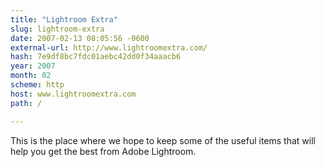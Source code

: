 ```yaml
---
title: "Lightroom Extra"
slug: lightroom-extra
date: 2007-02-13 08:05:56 -0600
external-url: http://www.lightroomextra.com/
hash: 7e9df8bc7fdc01aebc42dd0f34aaacb6
year: 2007
month: 02
scheme: http
host: www.lightroomextra.com
path: /

---
```


This is the place where we hope to keep some of the useful items that will help you get the best from Adobe Lightroom.
